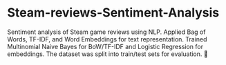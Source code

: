 # Steam-reviews-Sentiment-Analysis
Sentiment analysis of Steam game reviews using NLP. Applied Bag of Words, TF-IDF, and Word Embeddings for text representation. Trained Multinomial Naive Bayes for BoW/TF-IDF and Logistic Regression for embeddings. The dataset was split into train/test sets for evaluation. 🚀
